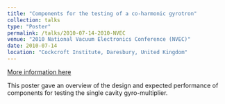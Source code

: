 ```yaml
---
title: "Components for the testing of a co-harmonic gyrotron"
collection: talks
type: "Poster"
permalink: /talks/2010-07-14-2010-NVEC
venue: "2010 National Vacuum Electronics Conference (NVEC)"
date: 2010-07-14
location: "Cockcroft Institute, Daresbury, United Kingdom"
---
```


[More information here](http://indico.hep.manchester.ac.uk/conferenceDisplay.py?ovw=True&confId=2288)

This poster gave an overview of the design and expected performance of components for testing the single cavity gyro-multiplier.
